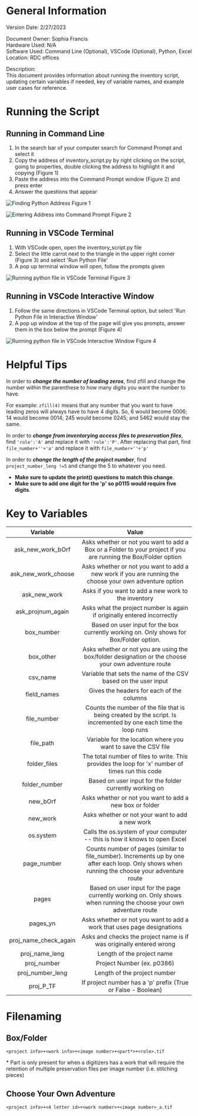# General Information
Version Date: 2/27/2023

Document Owner: Sophia Francis <br>
Hardware Used: N/A <br>
Software Used: Command Line (Optional), VSCode (Optional), Python, Excel <br>
Location: RDC offices <br>

Description:<br>
This document provides information about running the inventory script, updating certain variables if needed, key of variable names, and example user cases for reference.


# Running the Script
## Running in Command Line
 1. In the search bar of your computer search for Command Prompt and select it
 2. Copy the address of inventory_script.py by right clicking on the script, going to properties, double clicking the address to highlight it and copying (Figure 1)
 3. Paste the address into the Command Prompt window (Figure 2) and press enter
 4. Answer the questions that appear

 ![Finding Python Address](../../Images/FindingAddressPythonFile.png)
    Figure 1
    
 ![Entering Address into Command Prompt](../../Images/CommandPromptPaste.png)
    Figure 2

## Running in VSCode Terminal
1. With VSCode open, open the inventory_script.py file
2. Select the little carrot next to the triangle in the upper right corner (Figure 3) and select 'Run Python File'
3. A pop up terminal window will open, follow the prompts given

![Running python file in VSCode Terminal](../../Images/RunTerminalInVSCode.png)
    Figure 3

## Running in VSCode Interactive Window
1. Follow the same directions in VSCode Terminal option, but select 'Run Python File in Interactive Window' 
2. A pop up window at the top of the page will give you prompts, answer them in the box below the prompt (Figure 4)

![Running python file in VSCode Interactive Window](../../Images/RunInInteractiveWindow.jpg)
    Figure 4

# Helpful Tips
In order to **_change the number of leading zeros_**, find zfill and change the number within the parenthese to how many digits you want the number to have. 

For example:
```zfill(4)``` means that any number that you want to have leading zeros will always have to have 4 digits. So, 6 would become 0006; 14 would become 0014; 245 would become 0245; and 5462 would stay the same.


In order to **_change from inventorying access files to preservation files_**, find ```'role':'A'``` and replace it with ```'role':'P'```. After replacing that part, find ```file_number+''+'a'``` and replace it with ```file_number+''+'p'```

In order to **_change the length of the project number_**, find ```project_number_leng !=5``` and change the 5 to whatever you need. 
* **Make sure to update the print() questions to match this change**. <br>
* **Make sure to add one digit for the 'p' so p0115 would require five digits**.
# Key to Variables


|Variable|Value|
|:--:|:--:|
|ask_new_work_bOrf|Asks whether or not you want to add a Box or a Folder to your project if you are running the Box/Folder option|
|ask_new_work_choose|Asks whether or not you want to add a new work if you are running the choose your own adventure option| 
|ask_new_work|Asks if you want to add a new work to the inventory|
|ask_projnum_again|Asks what the project number is again if originally entered incorrectly|
|box_number|Based on user input for the box currently working on. Only shows for Box/Folder option.
|box_other|Asks whether or not you are using the box/folder designation or the choose your own adventure route|
|csv_name|Variable that sets the name of the CSV based on the user input|
|field_names|Gives the headers for each of the columns|
|file_number|Counts the number of the file that is being created by the script. Is incremented by one each time the loop runs|
|file_path|Variable for the location where you want to save the CSV file|
|folder_files|The total number of files to write. This provides the loop for 'x' number of times run this code|
|folder_number|Based on user input for the folder currently working on|
|new_bOrf|Asks whether or not you want to add a new box or folder|
|new_work|Asks whether or not your want to add a new work|
|os.system|Calls the os.system of your computer -- this is how it knows to open Excel|
|page_number|Counts number of pages (similar to file_number). Increments up by one after each loop. Only shows when running the choose your adventure route|
|pages|Based on user input for the page currently working on. Only shows when running the choose your own adventure route|
|pages_yn|Asks whether or not you want to add a work that uses page designations|
|proj_name_check_again|Asks and checks the project name is if was originally entered wrong|
|proj_name_leng|Length of the project name|
|proj_number|Project Number (ex. p0386)|
|proj_number_leng|Length of the project number|
|proj_P_TF|If project number has a 'p' prefix (True or False - Boolean)



# Filenaming
## Box/Folder
```
<project info>+<work info>+<image number>+<part*>+<role>.tif
```
\* Part is only present for when a digitizers has a work that will require the retention of multiple preservation files per image number (i.e. stitching pieces)

## Choose Your Own Adventure
```
<project info>+<4 letter id>+<work number>+<image number>_a.tif
```

